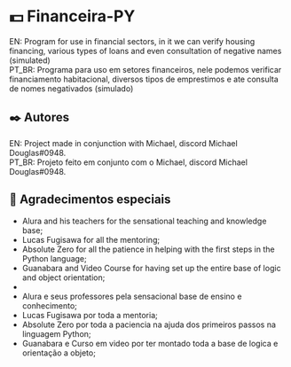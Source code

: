 #  💵 Financeira-PY
EN: Program for use in financial sectors, in it we can verify housing financing, various types of loans and even consultation of negative names (simulated)                
PT_BR: Programa para uso em setores financeiros, nele podemos verificar financiamento habitacional, diversos tipos de emprestimos e ate consulta de nomes negativados (simulado)

## ✒️ Autores
EN: Project made in conjunction with Michael, discord Michael Douglas#0948.                                                                                              
PT_BR: Projeto feito em conjunto com o Michael, discord Michael Douglas#0948.

## 🎁 Agradecimentos especiais

* Alura and his teachers for the sensational teaching and knowledge base;
* Lucas Fugisawa for all the mentoring;
* Absolute Zero for all the patience in helping with the first steps in the Python language;
* Guanabara and Video Course for having set up the entire base of logic and object orientation;
*
* Alura e seus professores pela sensacional base de ensino e conhecimento;
* Lucas Fugisawa por toda a mentoria;
* Absolute Zero por toda a paciencia na ajuda dos primeiros passos na linguagem Python;
* Guanabara e Curso em video por ter montado toda a base de logica e orientação a objeto;
